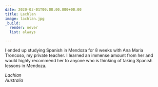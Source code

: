 ```yaml
---
date: 2020-03-01T00:00:00.000+00:00
title: Lachlan
image: lachlan.jpg
_build:
  render: never
  list: always

---
```

I ended up studying Spanish in Mendoza for 8 weeks with Ana Maria Troncoso, my  private teacher. I learned an immense amount from her and would highly recommend her to anyone who is thinking of taking Spanish lessons in Mendoza.

_Lachlan_\
_Australia_
